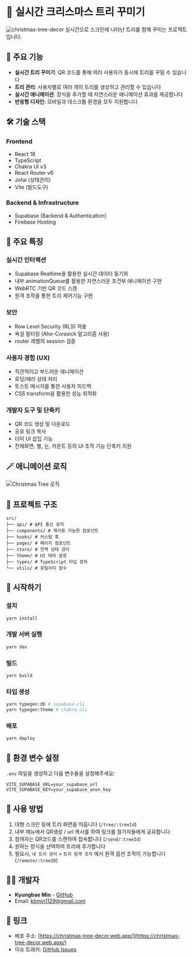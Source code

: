 # 🎄 실시간 크리스마스 트리 꾸미기

![christmas-tree-decor](https://github.com/user-attachments/assets/74b27618-8d01-4b9f-968b-3366483816ea)
실시간으로 스크린에 나타난 트리를 함께 꾸미는 프로젝트입니다.

## 🌟 주요 기능

- **실시간 트리 꾸미기**: QR 코드를 통해 여러 사용자가 동시에 트리를 꾸밀 수 있습니다
- **트리 관리**: 사용자별로 여러 개의 트리를 생성하고 관리할 수 있습니다
- **실시간 애니메이션**: 장식을 추가할 때 자연스러운 애니메이션 효과를 제공합니다
- **반응형 디자인**: 모바일과 데스크톱 환경을 모두 지원합니다

## 🛠 기술 스택

### Frontend

- React 18
- TypeScript
- Chakra UI v3
- React Router v6
- Jotai (상태관리)
- Vite (빌드도구)

### Backend & Infrastructure

- Supabase (Backend & Authentication)
- Firebase Hosting

## 🎯 주요 특징

### 실시간 인터랙션

- Supabase Realtime을 활용한 실시간 데이터 동기화
- 내부 animationQueue를 활용한 자연스러운 조건부 애니메이션 구현
- WebRTC 기반 QR 코드 스캔
- 원격 조작을 통한 트리 제어기능 구현

### 보안

- Row Level Security (RLS) 적용
- 욕설 필터링 (Aho-Corasick 알고리즘 사용)
- router 레벨의 session 검증

### 사용자 경험 (UX)

- 직관적이고 부드러운 애니메이션
- 로딩/에러 상태 처리
- 토스트 메시지를 통한 사용자 피드백
- CSS transform을 활용한 성능 최적화

### 개발자 도구 및 단축키

- QR 코드 생성 및 다운로드
- 공유 링크 복사
- 더미 UI 삽입 기능
- 전체화면, 별, 눈, 카운트 등의 UI 조작 기능 단축키 지원

## 🪄 애니메이션 로직

![Christmas Tree 로직](https://github.com/user-attachments/assets/27c8423f-6c77-4618-ac84-60fde2630416)

## 📁 프로젝트 구조

```
src/
├── api/ # API 통신 로직
├── components/ # 재사용 가능한 컴포넌트
├── hooks/ # 커스텀 훅
├── pages/ # 페이지 컴포넌트
├── store/ # 전역 상태 관리
├── theme/ # UI 테마 설정
├── types/ # TypeScript 타입 정의
└── utils/ # 유틸리티 함수
```

## 🚀 시작하기

### 설치

```bash
yarn install
```

### 개발 서버 실행

```bash
yarn dev
```

### 빌드

```bash
yarn build
```

### 타입 생성

```bash
yarn typegen:db # supabase-cli
yarn typegen:theme # chakra-cli
```

### 배포

```bash
yarn deploy
```

## 🔑 환경 변수 설정

`.env` 파일을 생성하고 다음 변수들을 설정해주세요:

```env
VITE_SUPABASE_URL=your_supabase_url
VITE_SUPABASE_KEY=your_supabase_anon_key
```

## 📱 사용 방법

1. 대형 스크린 등에 트리 화면을 띄웁니다 (`/tree/:treeId`)
2. 내부 메뉴에서 QR생성 / url 복사를 하여 링크를 참가자들에게 공유합니다
3. 참여자는 QR코드를 스캔하여 접속합니다 (`/send/:treeId`)
4. 원하는 장식을 선택하여 트리에 추가합니다
5. 필요시, `내 트리 관리` > `트리 원격 조작` 에서 원격 옵션 조작이 가능합니다 (`/remote/:treeID`)

## 👨‍💻 개발자

- **Kyungbae Min** - [GitHub](https://github.com/minr2kb)
- Email: kbmin1129@gmail.com

## 🔗 링크

- 배포 주소: [https://christmas-tree-decor.web.app/](https://christmas-tree-decor.web.app/)
- 이슈 트래커: [GitHub Issues](https://github.com/minr2kb/christmas-tree-decor/issues)
